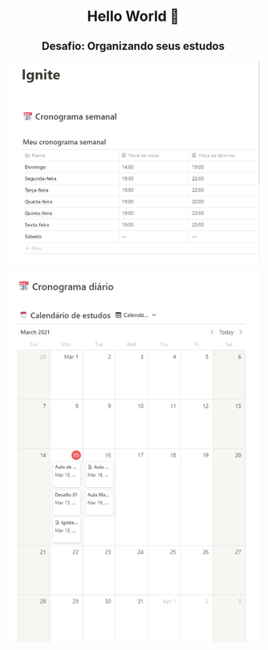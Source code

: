 <h1 align="center">
    Hello World 🚀
</h1>

<h2 align="center">
    Desafio: Organizando seus estudos
</h2>

<p align="center">    
<img alt="Cronograma Notion" src="cronograma.png">
</p>

<p align="center">    
<img alt="Calendario" src="calendario.png">
</p>